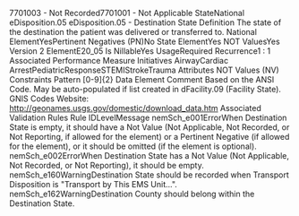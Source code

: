 

7701003 - Not Recorded7701001 - Not Applicable
StateNational
eDisposition.05
eDisposition.05 - Destination State
Definition
The state of the destination the patient was delivered or transferred to.
National ElementYesPertinent Negatives (PN)No
State ElementYes
NOT ValuesYes
Version 2 ElementE20_05
Is NillableYes
UsageRequired
Recurrence1 : 1
Associated Performance Measure Initiatives
AirwayCardiac ArrestPediatricResponseSTEMIStrokeTrauma
Attributes
NOT Values (NV)
Constraints
Pattern
[0-9]{2}
Data Element Comment
Based on the ANSI Code. May be auto-populated if list created in dFacility.09 (Facility State).
GNIS Codes Website: http://geonames.usgs.gov/domestic/download_data.htm
Associated Validation Rules
Rule IDLevelMessage
nemSch_e001ErrorWhen Destination State is empty, it should have a Not Value (Not Applicable, Not Recorded, or
Not Reporting, if allowed for the element) or a Pertinent Negative (if allowed for the element), or it
should be omitted (if the element is optional).
nemSch_e002ErrorWhen Destination State has a Not Value (Not Applicable, Not Recorded, or Not Reporting), it
should be empty.
nemSch_e160WarningDestination State should be recorded when Transport Disposition is "Transport by This EMS
Unit...".
nemSch_e162WarningDestination County should belong within the Destination State.